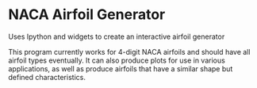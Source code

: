 # NACA Airfoil Generator
Uses Ipython and widgets to create an interactive airfoil generator

This program currently works for 4-digit NACA airfoils and should have all airfoil types eventually. It can also produce plots for use in various applications, as well as produce airfoils that have a similar shape but defined characteristics.
